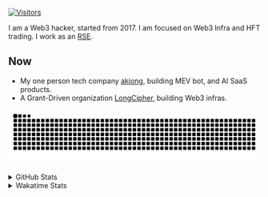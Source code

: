 <!-- markdownlint-disable MD041 MD010 MD033 -->
[![Visitors](https://api.visitorbadge.io/api/daily?path=Akagi201%2FAkagi201&label=Visitors%20Today&countColor=%2337d67a)](https://visitorbadge.io/status?path=Akagi201%2FAkagi201)

I am a Web3 hacker, started from 2017. I am focused on Web3 Infra and HFT trading.
I work as an [RSE](https://us-rse.org/about/what-is-an-rse/).

## Now

* My one person tech company [akjong](https://github.com/akjong), building MEV bot, and AI SaaS products.
* A Grant-Driven organization [LongCipher](https://github.com/longcipher), building Web3 infras.

[![github contribution grid snake animation](https://raw.githubusercontent.com/Akagi201/Akagi201/output/github-contribution-grid-snake.svg#gh-light-mode-only)](https://github.com/Akagi201)

<details>
<summary>GitHub Stats</summary>
  <a href="https://github.com/Akagi201"><img alt="Profile Detail" src="https://raw.githubusercontent.com/Akagi201/Akagi201/master/profile-summary-card-output/dracula/0-profile-details.svg" /></a>
  <a href="https://github.com/Akagi201"><img alt="Github Stats" src="https://raw.githubusercontent.com/Akagi201/Akagi201/master/profile-summary-card-output/dracula/3-stats.svg" /></a>
  <a href="https://github.com/Akagi201"><img alt="Lang By Commits" src="https://raw.githubusercontent.com/Akagi201/Akagi201/master/profile-summary-card-output/dracula/2-most-commit-language.svg" /></a>
</details>

<details>
<summary>Wakatime Stats</summary>
<br>

<!--START_SECTION:waka-->

```txt
From: 31 August 2025 - To: 07 September 2025

Total Time: 20 hrs 51 mins

sh           8 hrs 25 mins   ██████████░░░░░░░░░░░░░░░   40.39 %
Other        6 hrs 59 mins   ████████▒░░░░░░░░░░░░░░░░   33.51 %
Rust         3 hrs 7 mins    ███▓░░░░░░░░░░░░░░░░░░░░░   14.96 %
Move         47 mins         █░░░░░░░░░░░░░░░░░░░░░░░░   03.78 %
JSON         28 mins         ▓░░░░░░░░░░░░░░░░░░░░░░░░   02.25 %
Python       18 mins         ▒░░░░░░░░░░░░░░░░░░░░░░░░   01.48 %
TOML         14 mins         ▒░░░░░░░░░░░░░░░░░░░░░░░░   01.18 %
Markdown     13 mins         ▒░░░░░░░░░░░░░░░░░░░░░░░░   01.05 %
TypeScript   7 mins          ░░░░░░░░░░░░░░░░░░░░░░░░░   00.59 %
MDX          7 mins          ░░░░░░░░░░░░░░░░░░░░░░░░░   00.59 %
```

<!--END_SECTION:waka-->

</details>
